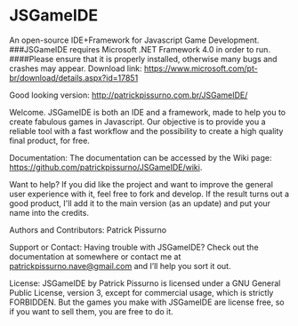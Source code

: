 # JSGameIDE
An open-source IDE+Framework for Javascript Game Development.
###JSGameIDE requires Microsoft .NET Framework 4.0 in order to run.
####Please ensure that it is properly installed, otherwise many bugs and crashes may appear. Download link: https://www.microsoft.com/pt-br/download/details.aspx?id=17851

Good looking version: http://patrickpissurno.com.br/JSGameIDE/

Welcome. JSGameIDE is both an IDE and a framework, made to help you to create fabulous games in Javascript. Our objective is to provide you a reliable tool with a fast workflow and the possibility to create a high quality final product, for free.

Documentation:
The documentation can be accessed by the Wiki page: https://github.com/patrickpissurno/JSGameIDE/wiki.

Want to help?
If you did like the project and want to improve the general user experience with it, feel free to fork and develop. If the result turns out a good product, I'll add it to the main version (as an update) and put your name into the credits.

Authors and Contributors:
Patrick Pissurno

Support or Contact:
Having trouble with JSGameIDE? Check out the documentation at somewhere or contact me at patrickpissurno.nave@gmail.com and I’ll help you sort it out.

License:
JSGameIDE by Patrick Pissurno is licensed under a GNU General Public License, version 3, except for commercial usage, which is strictly FORBIDDEN. But the games you make with JSGameIDE are license free, so if you want to sell them, you are free to do it.
